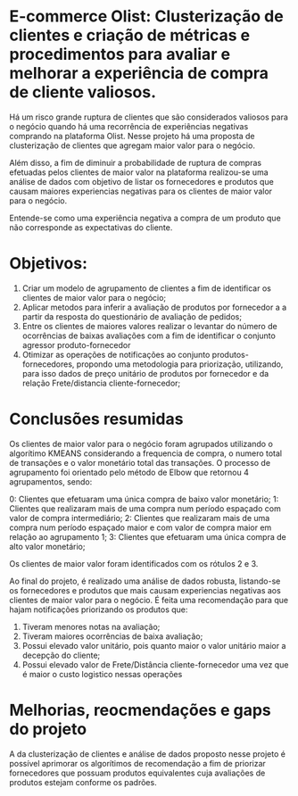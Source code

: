 # E-commerce Olist: Clusterização de clientes e criação de métricas e procedimentos para avaliar e melhorar a experiência de compra de cliente valiosos.

Há um risco grande ruptura de clientes que são considerados valiosos para o negócio quando há uma recorrência de experiências negativas comprando na plataforma Olist. Nesse projeto há uma proposta de clusterização de clientes que agregam maior valor para o negócio.

Além disso, a fim de diminuir a probabilidade de ruptura de compras efetuadas pelos clientes de maior valor na plataforma realizou-se uma análise de dados com objetivo de listar os fornecedores e produtos que causam maiores experiencias negativas para os clientes de maior valor para o negócio.

Entende-se como uma experiência negativa a compra de um produto que não corresponde as expectativas do cliente.



# Objetivos:

1) Criar um modelo de agrupamento de clientes a fim de identificar os clientes de maior valor para o negócio;  
2) Aplicar metodos para inferir a avaliação de produtos por fornecedor a a partir da resposta do questionário de avaliação de pedidos;  
3) Entre os clientes de maiores valores realizar o levantar do número de ocorrências de baixas avaliações com a fim de identificar o conjunto agressor produto-fornecedor
4) Otimizar as operações de notificações ao conjunto produtos-fornecedores, propondo uma metodologia para priorização, utilizando, para isso dados de preço unitário de produtos por fornecedor e da relação Frete/distancia cliente-fornecedor;  

 
# Conclusões resumidas

Os clientes de maior valor para o negócio foram agrupados utilizando o algorítimo KMEANS considerando a frequencia de compra, o numero total de transações e o valor monetário total das transações. O processo de agrupamento foi orientado pelo método de Elbow que retornou 4 agrupamentos, sendo:

0: Clientes que efetuaram uma única compra de baixo valor monetário;
1: Clientes que realizaram mais de uma compra num período espaçado com valor de compra intermediário;
2: Clientes que realizaram mais de uma compra num período espaçado maior e com valor de compra maior em relação ao agrupamento 1;
3: Clientes que efetuaram uma única compra de alto valor monetário;


Os clientes de maior valor foram identificados com os rótulos 2 e 3.

Ao final do projeto, é realizado uma análise de dados robusta, listando-se os fornecedores e produtos que mais causam experiencias negativas aos clientes de maior valor para o negócio. É feita uma recomendação para que hajam notificações priorizando os produtos que:

1) Tiveram menores notas na avaliação;  
2) Tiveram maiores ocorrências de baixa avaliação;  
3) Possui elevado valor unitário, pois quanto maior o valor unitário maior a decepção do cliente;  
4) Possui elevado valor de Frete/Distância cliente-fornecedor uma vez que é maior o custo logistico nessas operações 



# Melhorias, reocmendações e gaps do projeto

A da clusterização de clientes e análise de dados proposto nesse projeto é possível aprimorar os algorítimos de recomendação a fim de priorizar fornecedores que possuam produtos equivalentes cuja avaliações de produtos estejam conforme os padrões.
